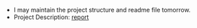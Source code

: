 - I may maintain the project structure and readme file tomorrow.
- Project Description: [report](report.pdf)